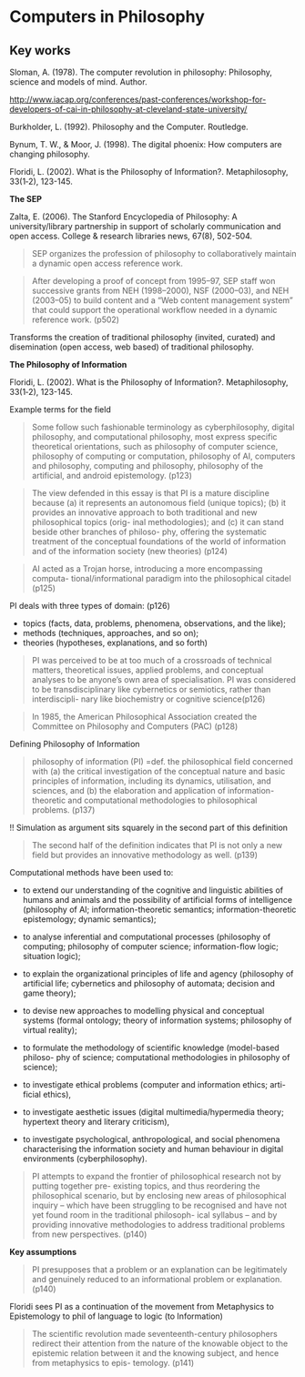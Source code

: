 # Computers in Philosophy

## Key works


Sloman, A. (1978). The computer revolution in philosophy: Philosophy, science and models of mind. Author.

http://www.iacap.org/conferences/past-conferences/workshop-for-developers-of-cai-in-philosophy-at-cleveland-state-university/

Burkholder, L. (1992). Philosophy and the Computer. Routledge.

Bynum, T. W., & Moor, J. (1998). The digital phoenix: How computers are changing philosophy.

Floridi, L. (2002). What is the Philosophy of Information?. Metaphilosophy, 33(1‐2), 123-145.



**The SEP**

Zalta, E. (2006). The Stanford Encyclopedia of Philosophy: A university/library partnership in support of scholarly communication and open access. College & research libraries news, 67(8), 502-504.

> SEP organizes the profession of philosophy to collaboratively maintain a dynamic open access  reference  work. 

> After developing a proof of concept from 1995–97,  SEP  staff  won  successive  grants  from NEH (1998–2000), NSF (2000–03), and NEH (2003–05) to build content and a “Web content management system” that could sup­port the operational workflow needed in a dynamic reference work. (p502)

Transforms the creation of traditional philosophy (invited, curated) and disemination (open access, web based) of traditional philosophy.



**The Philosophy of Information**

Floridi, L. (2002). What is the Philosophy of Information?. Metaphilosophy, 33(1‐2), 123-145.

Example terms for the field

> Some follow such fashionable terminology as cyberphilosophy, digital philosophy, and computational philosophy, most express specific theoretical orientations, such as philosophy of computer science, philosophy of computing or computation, philosophy of AI, computers and philosophy, computing and philosophy, philosophy of the artificial, and android epistemology. (p123)

>  The view defended in this essay is that PI is a mature discipline because (a) it represents an autonomous field (unique topics); (b) it provides an innovative approach to both traditional and new philosophical topics (orig- inal methodologies); and (c) it can stand beside other branches of philoso- phy, offering the systematic treatment of the conceptual foundations of the world of information and of the information society (new theories) (p124)

> AI acted as a Trojan horse, introducing a more encompassing computa- tional/informational paradigm into the philosophical citadel (p125)

PI deals with three types of domain:  (p126)
  - topics (facts, data, problems, phenomena, observations, and the like); 
  - methods (techniques, approaches, and so on); 
  - theories (hypotheses, explanations, and so forth)

> PI was perceived to be at too much of a crossroads of technical matters, theoretical issues, applied problems, and conceptual analyses to be anyone’s own area of specialisation. PI was considered to be transdisciplinary like cybernetics or semiotics, rather than interdiscipli- nary like biochemistry or cognitive science(p126)

> In 1985, the American Philosophical Association created the Committee on Philosophy and Computers (PAC) (p128)

Defining Philosophy of Information 

> philosophy of information (PI) =def. the philosophical field concerned with (a) the critical investigation of the conceptual nature and basic principles of information, including its dynamics, utilisation, and sciences, and (b) the elaboration and application of information- theoretic and computational methodologies to philosophical problems. (p137)

!! Simulation as argument sits squarely in the second part of this definition

> The second half of the definition indicates that PI is not only a new field but provides an innovative methodology as well. (p139)

Computational methods have been used to:

  -  to extend our understanding of the cognitive and linguistic abilities of humans and animals and the possibility of artificial forms of intelligence (philosophy of AI; information-theoretic semantics; information-theoretic epistemology; dynamic semantics);

  - to analyse inferential and computational processes (philosophy of computing; philosophy of computer science; information-flow logic; situation logic);

  - to explain the organizational principles of life and agency (philosophy of artificial life; cybernetics and philosophy of automata; decision and game theory);

  - to devise new approaches to modelling physical and conceptual systems (formal ontology; theory of information systems; philosophy of virtual reality);

  - to formulate the methodology of scientific knowledge (model-based philoso- phy of science; computational methodologies in philosophy of science);

  -  to investigate ethical problems (computer and information ethics; arti- ficial ethics), 

  - to investigate aesthetic issues (digital multimedia/hypermedia theory; hypertext theory and literary criticism), 

  - to investigate psychological, anthropological, and social phenomena characterising the information society and human behaviour in digital environments (cyberphilosophy).


> PI attempts to expand the frontier of philosophical research not by putting together pre- existing topics, and thus reordering the philosophical scenario, but by enclosing new areas of philosophical inquiry – which have been struggling to be recognised and have not yet found room in the traditional philosoph- ical syllabus – and by providing innovative methodologies to address traditional problems from new perspectives. (p140)

**Key assumptions**

> PI presupposes that a problem or an explanation can be legitimately and genuinely reduced to an informational problem or explanation. (p140)

Floridi sees PI as a continuation of the movement from Metaphysics to Epistemology to phil of language to logic (to Information)

> The scientific revolution made seventeenth-century philosophers redirect their attention from the nature of the knowable object to the epistemic relation between it and the knowing subject, and hence from metaphysics to epis- temology. (p141)


